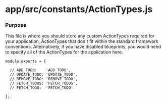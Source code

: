 # app/src/constants/ActionTypes.js

### Purpose

This file is where you should store any custom ActionTypes required for your application, ActionTypes that don't
fit within the standard framework conventions.  Alternatively, if you have disabled blueprints, you would need to
specify all of the ActionTypes for the application here.

```
module.exports = {

  // ADD_TODO:    'ADD_TODO',
  // UPDATE_TODO: 'UPDATE_TODO',
  // REMOVE_TODO: 'REMOVE_TODO',
  // FETCH_TODOS: 'FETCH_TODOS',
  // FETCH_TODO:  'FETCH_TODO'

};
```
